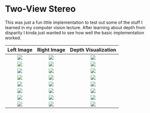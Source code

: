 # Two-View Stereo
This was just a fun little implementation to test out some of the stuff I learned in my computer vision lecture. After learning about depth from disparity I kinda just wanted to see how well the basic implementation worked.

| Left Image      | Right Image | Depth Visualization |
| :---: | :---: | :---: |
| ![](Art/view1.png)| ![](Art/view5.png)|![](Art/wsize21.gif)|
| ![](Books/view1.png)| ![](Books/view5.png)|![](Books/wsize21.gif)|
| ![](Dolls/view1.png)| ![](Dolls/view5.png)|![](Dolls/wsize21.gif)|
| ![](Drumsticks/view1.png)| ![](Drumsticks/view5.png)|![](Drumsticks/wsize21.gif)|
| ![](Dwarves/view1.png)| ![](Dwarves/view5.png)|![](Dwarves/wsize21.gif)|
| ![](Laundry/view1.png)| ![](Laundry/view5.png)|![](Laundry/wsize21.gif)|
| ![](Moebius/view1.png)| ![](Moebius/view5.png)|![](Moebius/wsize21.gif)|
|![](Reindeer/view1.png)| ![](Reindeer/view5.png)|![](Reindeer/wsize21.gif)|
